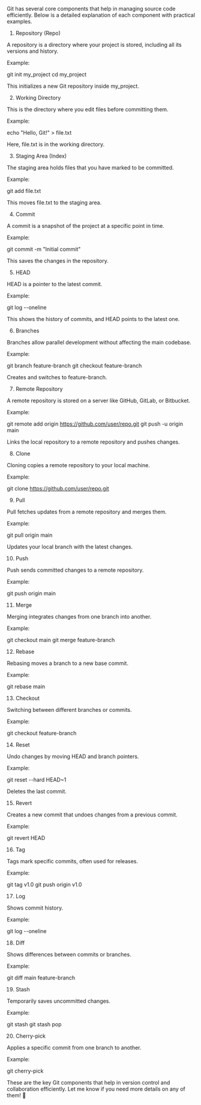 Git has several core components that help in managing source code efficiently. Below is a detailed explanation of each component with practical examples.

1. Repository (Repo)

A repository is a directory where your project is stored, including all its versions and history.

Example:

git init my_project
cd my_project

This initializes a new Git repository inside my_project.

2. Working Directory

This is the directory where you edit files before committing them.

Example:

echo "Hello, Git!" > file.txt

Here, file.txt is in the working directory.

3. Staging Area (Index)

The staging area holds files that you have marked to be committed.

Example:

git add file.txt

This moves file.txt to the staging area.

4. Commit

A commit is a snapshot of the project at a specific point in time.

Example:

git commit -m "Initial commit"

This saves the changes in the repository.

5. HEAD

HEAD is a pointer to the latest commit.

Example:

git log --oneline

This shows the history of commits, and HEAD points to the latest one.

6. Branches

Branches allow parallel development without affecting the main codebase.

Example:

git branch feature-branch
git checkout feature-branch

Creates and switches to feature-branch.

7. Remote Repository

A remote repository is stored on a server like GitHub, GitLab, or Bitbucket.

Example:

git remote add origin https://github.com/user/repo.git
git push -u origin main

Links the local repository to a remote repository and pushes changes.

8. Clone

Cloning copies a remote repository to your local machine.

Example:

git clone https://github.com/user/repo.git

9. Pull

Pull fetches updates from a remote repository and merges them.

Example:

git pull origin main

Updates your local branch with the latest changes.

10. Push

Push sends committed changes to a remote repository.

Example:

git push origin main

11. Merge

Merging integrates changes from one branch into another.

Example:

git checkout main
git merge feature-branch

12. Rebase

Rebasing moves a branch to a new base commit.

Example:

git rebase main

13. Checkout

Switching between different branches or commits.

Example:

git checkout feature-branch

14. Reset

Undo changes by moving HEAD and branch pointers.

Example:

git reset --hard HEAD~1

Deletes the last commit.

15. Revert

Creates a new commit that undoes changes from a previous commit.

Example:

git revert HEAD

16. Tag

Tags mark specific commits, often used for releases.

Example:

git tag v1.0
git push origin v1.0

17. Log

Shows commit history.

Example:

git log --oneline

18. Diff

Shows differences between commits or branches.

Example:

git diff main feature-branch

19. Stash

Temporarily saves uncommitted changes.

Example:

git stash
git stash pop

20. Cherry-pick

Applies a specific commit from one branch to another.

Example:

git cherry-pick <commit-hash>

These are the key Git components that help in version control and collaboration efficiently. Let me know if you need more details on any of them! 🚀
